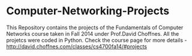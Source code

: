# Computer-Networking-Projects

This Repository contains the projects of the Fundamentals of Computer Networks course taken in Fall 2014 under Prof.David Choffnes. All the projetcs were coded in Python. Check the course page for more details -
http://david.choffnes.com/classes/cs4700fa14/#projects
